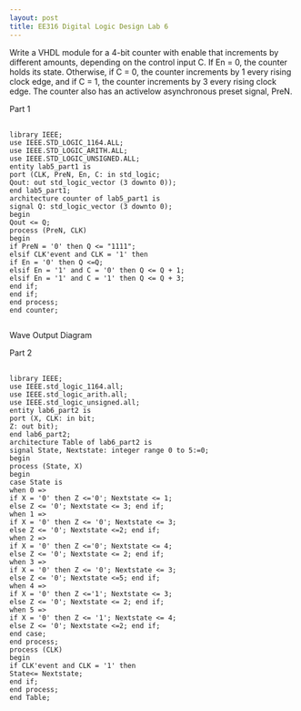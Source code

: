 ```yaml
---
layout: post
title: EE316 Digital Logic Design Lab 6
---
```


Write a VHDL module for a 4-bit counter with enable that increments by different
amounts, depending on the control input C. If En = 0, the counter holds its state.
Otherwise, if C = 0, the counter increments by 1 every rising clock edge, and if C = 1,
the counter increments by 3 every rising clock edge. The counter also has an activelow
asynchronous preset signal, PreN.

Part 1
<pre>
    <code class="language-vhdl" data-lang="vhdl">
library IEEE;
use IEEE.STD_LOGIC_1164.ALL;
use IEEE.STD_LOGIC_ARITH.ALL;
use IEEE.STD_LOGIC_UNSIGNED.ALL;
entity lab5_part1 is
port (CLK, PreN, En, C: in std_logic;
Qout: out std_logic_vector (3 downto 0));
end lab5_part1;
architecture counter of lab5_part1 is
signal Q: std_logic_vector (3 downto 0);
begin
Qout <= Q;
process (PreN, CLK)
begin
if PreN = '0' then Q <= "1111";
elsif CLK'event and CLK = '1' then
if En = '0' then Q <=Q;
elsif En = '1' and C = '0' then Q <= Q + 1;
elsif En = '1' and C = '1' then Q <= Q + 3;
end if;
end if;
end process;
end counter;
    </code>
</pre>

Wave Output Diagram

Part 2
<pre>
    <code class="language-vhdl" data-lang="vhdl">
library IEEE;
use IEEE.std_logic_1164.all;
use IEEE.std_logic_arith.all;
use IEEE.std_logic_unsigned.all;
entity lab6_part2 is
port (X, CLK: in bit;
Z: out bit);
end lab6_part2;
architecture Table of lab6_part2 is
signal State, Nextstate: integer range 0 to 5:=0;
begin
process (State, X)
begin
case State is
when 0 =>
if X = '0' then Z <='0'; Nextstate <= 1;
else Z <= '0'; Nextstate <= 3; end if;
when 1 =>
if X = '0' then Z <= '0'; Nextstate <= 3;
else Z <= '0'; Nextstate <=2; end if;
when 2 =>
if X = '0' then Z <='0'; Nextstate <= 4;
else Z <= '0'; Nextstate <= 2; end if;
when 3 =>
if X = '0' then Z <= '0'; Nextstate <= 3;
else Z <= '0'; Nextstate <=5; end if;
when 4 =>
if X = '0' then Z <='1'; Nextstate <= 3;
else Z <= '0'; Nextstate <= 2; end if;
when 5 =>
if X = '0' then Z <= '1'; Nextstate <= 4;
else Z <= '0'; Nextstate <=2; end if;
end case;
end process;
process (CLK)
begin
if CLK'event and CLK = '1' then
State<= Nextstate;
end if;
end process;
end Table;
    </code>
</pre>